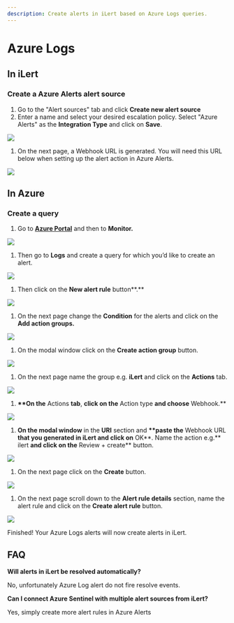 ```yaml
---
description: Create alerts in iLert based on Azure Logs queries.
---
```


# Azure Logs

## In iLert <a id="in-ilert"></a>

### Create a Azure Alerts alert source <a id="create-alert-source"></a>

1. Go to the "Alert sources" tab and click **Create new alert source**
2. Enter a name and select your desired escalation policy. Select "Azure Alerts" as the **Integration Type** and click on **Save**.

![](../../.gitbook/assets/ilert%20%2835%29.png)

1. On the next page, a Webhook URL is generated. You will need this URL below when setting up the alert action in Azure Alerts.

![](../../.gitbook/assets/ilert%20%2834%29.png)

## In Azure <a id="in-splunk"></a>

### Create a query <a id="create-action-sequences"></a>

1. Go to [**Azure Portal**](https://portal.azure.com) and then to **Monitor.** 

![](../../.gitbook/assets/home_-_microsoft_azure%20%285%29.png)

1. Then go to **Logs** and create a query for which you’d like to create an alert.

![](../../.gitbook/assets/monitor_-_microsoft_azure.png)

1. Then click on the **New alert rule** button**.**

![](../../.gitbook/assets/logs_-_microsoft_azure.png)

1. On the next page change the **Condition** for the alerts and click on the **Add action groups.**

![](../../.gitbook/assets/1.png)

1. On the modal window click on the **Create action group** button.

![](../../.gitbook/assets/2.png)

1. On the next page name the group e.g. **iLert** and click on the **Actions** tab.

![](../../.gitbook/assets/3.png)

1. **\*\*On the** Actions **tab**, **click on the** Action type **and choose** Webhook.\*\*

![](../../.gitbook/assets/4.png)

1. **On the modal window** in the **URI** section and **\*\*paste the** Webhook URL **that you generated in iLert and click on** OK**. Name the action e.g.** ilert **and click on the** Review + create\*\* button.

![](../../.gitbook/assets/5.png)

1. On the next page click on the **Create** button.

![](../../.gitbook/assets/6%20%281%29.png)

1. On the next page scroll down to the **Alert rule details** section, name the alert rule and click on the **Create alert rule** button.

![](../../.gitbook/assets/7.png)

Finished! Your Azure Logs alerts will now create alerts in iLert.

## FAQ <a id="faq"></a>

**Will alerts in iLert be resolved automatically?**

No, unfortunately Azure Log alert do not fire resolve events.

**Can I connect Azure Sentinel with multiple alert sources from iLert?**

Yes, simply create more alert rules in Azure Alerts

